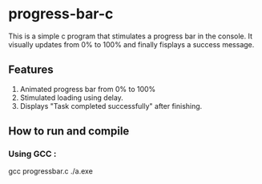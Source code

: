 # progress-bar-c
This is a simple c program that stimulates a progress bar in the console. It visually updates from 0% to 100% and finally fisplays a success message.
## Features
1. Animated progress bar from 0% to 100%
2. Stimulated loading using delay.
3. Displays "Task completed successfully" after finishing.
## How to run and compile
### Using GCC :
gcc progressbar.c
./a.exe
